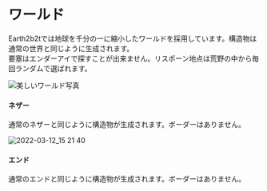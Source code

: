 # ワールド
Earth2b2tでは地球を千分の一に縮小したワールドを採用しています。構造物は通常の世界と同じように生成されます。  
要塞はエンダーアイで探すことが出来ません。リスポーン地点は荒野の中から毎回ランダムで選ばれます。  

![美しいワールド写真](https://user-images.githubusercontent.com/80201746/157826071-2b5e6ce5-5755-4bc0-8afa-fbb9636b3b91.png)  

#### ネザー
通常のネザーと同じように構造物が生成されます。ボーダーはありません。

![2022-03-12_15 21 40](https://user-images.githubusercontent.com/80201746/158006957-6fde16ef-52fa-4f6c-9715-853500671740.png)

#### エンド
通常のエンドと同じように構造物が生成されます。ボーダーはありません。
